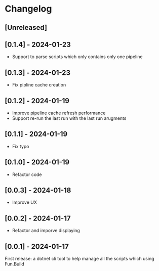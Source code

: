 # Changelog

## [Unreleased]

## [0.1.4] - 2024-01-23

- Support to parse scripts which only contains only one pipeline 

## [0.1.3] - 2024-01-23

- Fix pipline cache creation

## [0.1.2] - 2024-01-19

- Improve pipeline cache refresh performance
- Support re-run the last run with the last run arugments

## [0.1.1] - 2024-01-19

- Fix typo

## [0.1.0] - 2024-01-19

- Refactor code

## [0.0.3] - 2024-01-18

- Improve UX

## [0.0.2] - 2024-01-17

- Refactor and imporve displaying

## [0.0.1] - 2024-01-17

First release: a dotnet cli tool to help manage all the scripts which using Fun.Build

